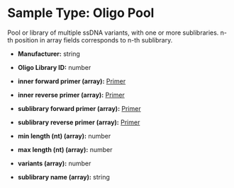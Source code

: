 # Sample Type: Oligo Pool

Pool or library of multiple ssDNA variants, with one or more sublibraries. n-th position in array fields corresponds to n-th sublibrary.
  
    
- **Manufacturer:** string
    
  
    
- **Oligo Library ID:** number
    
  
    
- **inner forward primer (array):**
<a href='#' onclick='easy_select("Sample Types", "Primer")'>Primer</a>
    
  
    
- **inner reverse primer (array):**
<a href='#' onclick='easy_select("Sample Types", "Primer")'>Primer</a>
    
  
    
- **sublibrary forward primer (array):**
<a href='#' onclick='easy_select("Sample Types", "Primer")'>Primer</a>
    
  
    
- **sublibrary reverse primer (array):**
<a href='#' onclick='easy_select("Sample Types", "Primer")'>Primer</a>
    
  
    
- **min length (nt) (array):** number
    
  
    
- **max length (nt) (array):** number
    
  
    
- **variants (array):** number
    
  
    
- **sublibrary name (array):** string
    
  
